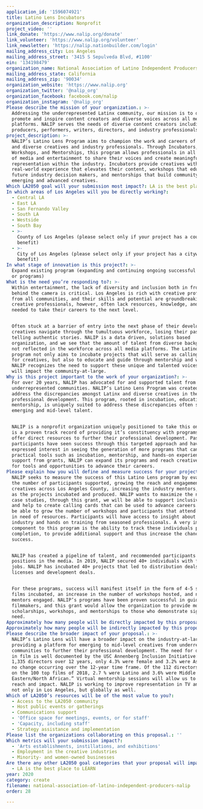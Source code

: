 ```yaml
---
application_id: '1596074921'
title: Latino Lens Incubators
organization_description: Nonprofit
project_video: ''
link_donate: 'https://www.nalip.org/donate'
link_volunteer: 'https://www.nalip.org/volunteer'
link_newsletter: 'https://nalip.nationbuilder.com/login'
mailing_address_city: Los Angeles
mailing_address_street: '3415 S Sepulveda Blvd, #1100'
ein: '134198479'
organization_name: National Association of Latino Independent Producers (NALIP)
mailing_address_state: California
mailing_address_zip: '90034'
organization_website: 'https://www.nalip.org'
organization_twitter: '@nalip_org'
organization_facebook: facebook.com/nalip
organization_instagram: '@nalip_org'
Please describe the mission of your organization.: >-
  Addressing the underrepresented Latinx community, our mission is to discover,
  promote and inspire content creators and diverse voices across all media
  platforms. NALIP serves the needs of diverse content creators including,
  producers, performers, writers, directors, and industry professionals.
project_description: >-
  NALIP’s Latino Lens Program aims to champion the work and careers of Latinx
  and diverse creatives and industry professionals. Through Incubators,
  Workshops, and Mentorships, this program allows professionals in all divisions
  of media and entertainment to share their voices and create meaningful
  representation within the industry. Incubators provide creatives with
  real-world experience that elevates their content, workshops that educate
  future industry decision makers, and mentorships that build community between
  emerging and advanced creatives.
Which LA2050 goal will your submission most impact?: LA is the best place to CREATE
In which areas of Los Angeles will you be directly working?:
  - Central LA
  - East LA
  - San Fernando Valley
  - South LA
  - Westside
  - South Bay
  - >-
    County of Los Angeles (please select only if your project has a countywide
    benefit)
  - >-
    City of Los Angeles (please select only if your project has a citywide
    benefit)
In what stage of innovation is this project?: >-
  Expand existing program (expanding and continuing ongoing successful projects
  or programs)
What is the need you’re responding to?: >-
  Within entertainment, the lack of diversity and inclusion both in front and
  behind the camera is critical. Los Angeles is rich with creative professionals
  from all communities, and their skills and potential are groundbreaking. These
  creative professionals, however, often lack resources, knowledge, and access
  needed to take their careers to the next level.


  Often stuck at a barrier of entry into the next phase of their development,
  creatives navigate through the tumultuous workforce, losing their passion for
  telling authentic stories. NALIP is a data driven, solutions based
  organization, and we see that the amount of talent from diverse backgrounds is
  not reflected in the workforce across all media platforms. The Latino Lens
  program not only aims to incubate projects that will serve as calling cards
  for creatives, but also to educate and guide through mentorship and workshops.
  NALIP recognizes the need to support these unique and talented voices that
  will impact the community-at-large.
Why is this project important to the work of your organization?: >-
  For over 20 years, NALIP has advocated for and supported talent from
  underrepresented communities. NALIP’s Latino Lens Program was created to
  address the discrepancies amongst Latinx and diverse creatives in the realm of
  professional development. This program, rooted in incubation, education, and
  mentorship, is uniquely suited to address these discrepancies often seen with
  emerging and mid-level talent.


  NALIP is a nonprofit organization uniquely positioned to take this on as there
  is a proven track record of providing it’s constituency with programs that
  offer direct resources to further their professional development. Past program
  participants have seen success through this targeted approach and have
  expressed interest in seeing the generation of more programs that can offer
  practical tools such as incubation, mentorship, and hands-on experience. With
  support from grants, NALIP can expand its programs and reach creatives looking
  for tools and opportunities to advance their careers.
Please explain how you will define and measure success for your project.: >-
  NALIP seeks to measure the success of this Latino Lens program by evaluating
  the number of participants supported, growing the reach and engagement of
  creatives across Los Angeles County, increasing the industry mentors, as well
  as the projects incubated and produced. NALIP wants to maximize the number of
  case studies, through this grant, we will be able to support inclusive content
  and help to create calling cards that can be used to advance careers. We will
  be able to grow the number of workshops and participants that attend and are
  in need of resources. Participants will have access to insight about the
  industry and hands on training from seasoned professionals. A very important
  component to this program is the ability to track these individuals past
  completion, to provide additional support and thus increase the chances of
  success. 


  NALIP has created a pipeline of talent, and recommended participants for
  positions in the media. In 2019, NALIP secured 40+ individuals with full-time
  jobs. NALIP has incubated 40+ projects that led to distribution deals,
  licenses and development deals. 


  For these programs, success will manifest itself in the form of 4-5 short
  films incubated, an increase in the number of workshops hosted, and number of
  mentors engaged. NALIP’s programs have been proven successful in guiding
  filmmakers, and this grant would allow the organization to provide more
  scholarships, workshops, and mentorships to those who demonstrate significant
  need. 
Approximately how many people will be directly impacted by this proposal?: '400'
Approximately how many people will be indirectly impacted by this proposal?: '5000'
Please describe the broader impact of your proposal.: >-
  NALIP’s Latino Lens will have a broader impact on the industry-at-large by
  providing a platform for emerging to mid-level creatives from underrepresented
  communities to further their professional development. The need for diversity
  in film is well documented by the USC Annenberg Inclusion Initiative: “Across
  1,335 directors over 12 years, only 4.3% were female and 3.2% were Asian, with
  no change occurring over the 12-year time frame. Of the 112 directors working
  on the 100 top films of 2018, 2.7 % were Latino and 3.6% were Middle
  Eastern/North African.” Virtual mentorship sessions will allow us to scale our
  reach and impact. NALIP is working to improve representation in TV and film,
  not only in Los Angeles, but globally as well. 
Which of LA2050’s resources will be of the most value to you?:
  - Access to the LA2050 community
  - Host public events or gatherings
  - Communications support
  - 'Office space for meetings, events, or for staff'
  - 'Capacity, including staff'
  - Strategy assistance and implementation
Please list the organizations collaborating on this proposal.: ''
Which metrics will your submission impact?:
  - 'Arts establishments, instillations, and exhibitions'
  - Employment in the creative industries
  - Minority- and women-owned businesses
Are there any other LA2050 goal categories that your proposal will impact?:
  - LA is the best place to LEARN
year: 2020
category: create
filename: national-association-of-latino-independent-producers-nalip
order: 28

---
```

